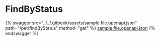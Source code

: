 # FindByStatus

{% swagger src="../../.gitbook/assets/sample file.openapi.json" path="/pet/findByStatus" method="get" %}
[sample file.openapi.json](<../../.gitbook/assets/sample file.openapi.json>)
{% endswagger %}
